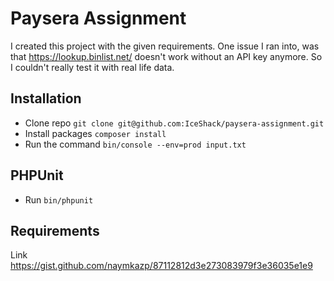 # Paysera Assignment
I created this project with the given requirements. One issue I ran into, was that https://lookup.binlist.net/ doesn't work without an API key anymore. So I couldn't really test it with real life data.

## Installation
- Clone repo `git clone git@github.com:IceShack/paysera-assignment.git`
- Install packages `composer install`
- Run the command `bin/console --env=prod input.txt`

## PHPUnit
- Run `bin/phpunit`

## Requirements
Link https://gist.github.com/naymkazp/87112812d3e273083979f3e36035e1e9
